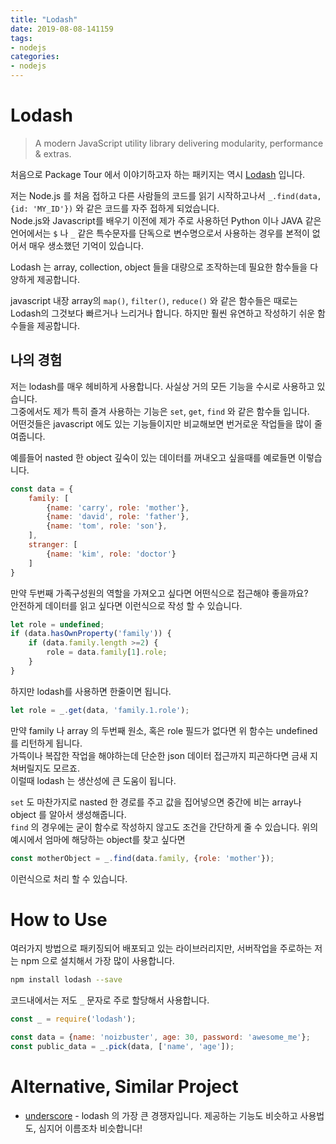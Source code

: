 ```yaml
---
title: "Lodash"
date: 2019-08-08-141159
tags:
- nodejs
categories:
- nodejs
---
```


# Lodash

> A modern JavaScript utility library delivering modularity, performance & extras.

처음으로 Package Tour 에서 이야기하고자 하는 패키지는 역시 [Lodash](https://lodash.com/) 입니다.

저는 Node.js 를 처음 접하고 다른 사람들의 코드를 읽기 시작하고나서 `_.find(data, {id: 'MY_ID'})` 와 같은 코드를 자주 접하게 되었습니다.  
Node.js와 Javascript를 배우기 이전에 제가 주로 사용하던 Python 이나 JAVA 같은 언어에서는 `$` 나 `_` 같은 특수문자를 단독으로 변수명으로서 사용하는 경우를 본적이 없어서 매우 생소했던 기억이 있습니다.

Lodash 는 array, collection, object 들을 대량으로 조작하는데 필요한 함수들을 다양하게 제공합니다.

javascript 내장 array의 `map()`, `filter()`, `reduce()` 와 같은 함수들은 때로는 Lodash의 그것보다 빠르거나 느리거나 합니다. 하지만 훨씬 유연하고 작성하기 쉬운 함수들을 제공합니다.

## 나의 경험
저는 lodash를 매우 헤비하게 사용합니다. 사실상 거의 모든 기능을 수시로 사용하고 있습니다.  
그중에서도 제가 특히 즐겨 사용하는 기능은 `set`, `get`, `find` 와 같은 함수들 입니다.  
어떤것들은 javascript 에도 있는 기능들이지만 비교해보면 번거로운 작업들을 많이 줄여줍니다.

예를들어 nasted 한 object 깊숙이 있는 데이터를 꺼내오고 싶을때를 예로들면 이렇습니다.
``` javascript
const data = {
    family: [
        {name: 'carry', role: 'mother'},
        {name: 'david', role: 'father'},
        {name: 'tom', role: 'son'},
    ],
    stranger: [
        {name: 'kim', role: 'doctor'}
    ]
}
```

만약 두번째 가족구성원의 역할을 가져오고 싶다면 어떤식으로 접근해야 좋을까요?  
안전하게 데이터를 읽고 싶다면 이런식으로 작성 할 수 있습니다.

```javascript
let role = undefined;
if (data.hasOwnProperty('family')) {
    if (data.family.length >=2) {
        role = data.family[1].role;
    }
}
```

하지만 lodash를 사용하면 한줄이면 됩니다.
```javascript
let role = _.get(data, 'family.1.role');
```
만약 family 나 array 의 두번째 원소, 혹은 role 필드가 없다면 위 함수는 undefined 를 리턴하게 됩니다.  
가뜩이나 복잡한 작업을 해야하는데 단순한 json 데이터 접근까지 피곤하다면 금새 지쳐버릴지도 모르죠.  
이럴때 lodash 는 생산성에 큰 도움이 됩니다.

`set` 도 마찬가지로 nasted 한 경로를 주고 값을 집어넣으면 중간에 비는 array나 object 를 알아서 생성해줍니다.  
`find` 의 경우에는 굳이 함수로 작성하지 않고도 조건을 간단하게 줄 수 있습니다. 위의 예시에서 엄마에 해당하는 object를 찾고 싶다면
```javascript
const motherObject = _.find(data.family, {role: 'mother'});
```
이런식으로 처리 할 수 있습니다.

# How to Use

여러가지 방법으로 패키징되어 배포되고 있는 라이브러리지만, 서버작업을 주로하는 저는 npm 으로 설치해서 가장 많이 사용합니다.

```bash
npm install lodash --save
```

코드내에서는 저도 `_` 문자로 주로 할당해서 사용합니다.
```javascript
const _ = require('lodash');

const data = {name: 'noizbuster', age: 30, password: 'awesome_me'};
const public_data = _.pick(data, ['name', 'age']);
```

# Alternative, Similar Project

* [underscore](https://underscorejs.org/) - lodash 의 가장 큰 경쟁자입니다. 제공하는 기능도 비슷하고 사용법도, 심지어 이름조차 비슷합니다!